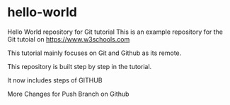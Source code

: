 # hello-world
Hello World repository for Git tutorial
This is an example repository for the Git tutoial on https://www.w3schools.com

This tutorial mainly focuses on Git and Github as its remote. 

This repository is built step by step in the tutorial.

It now includes steps of GITHUB

More Changes for 
Push Branch on Github